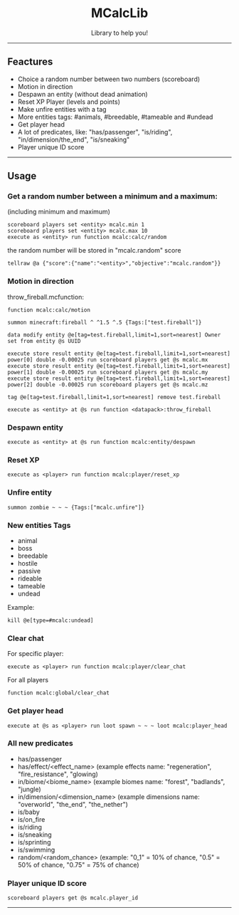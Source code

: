 <div align="center">

# MCalcLib

Library to help you!

</div>

---

## Feactures
- Choice a random number between two numbers (scoreboard)
- Motion in direction
- Despawn an entity (without dead animation)
- Reset XP Player (levels and points)
- Make unfire entities with a tag
- More entities tags: #animals, #breedable, #tameable and #undead
- Get player head
- A lot of predicates, like: "has/passenger", "is/riding", "in/dimension/the_end", "is/sneaking"
- Player unique ID score

---

## Usage

### Get a random number between a minimum and a maximum:
(including minimum and maximum)

```
scoreboard players set <entity> mcalc.min 1
scoreboard players set <entity> mcalc.max 10
execute as <entity> run function mcalc:calc/random
```

the random number will be stored in "mcalc.random" score

```
tellraw @a {"score":{"name":"<entity>","objective":"mcalc.random"}}
```

### Motion in direction
throw_fireball.mcfunction:
```
function mcalc:calc/motion

summon minecraft:fireball ^ ^1.5 ^.5 {Tags:["test.fireball"]}

data modify entity @e[tag=test.fireball,limit=1,sort=nearest] Owner set from entity @s UUID

execute store result entity @e[tag=test.fireball,limit=1,sort=nearest] power[0] double -0.00025 run scoreboard players get @s mcalc.mx
execute store result entity @e[tag=test.fireball,limit=1,sort=nearest] power[1] double -0.00025 run scoreboard players get @s mcalc.my
execute store result entity @e[tag=test.fireball,limit=1,sort=nearest] power[2] double -0.00025 run scoreboard players get @s mcalc.mz

tag @e[tag=test.fireball,limit=1,sort=nearest] remove test.fireball
```

```
execute as <entity> at @s run function <datapack>:throw_fireball
```

### Despawn entity

```
execute as <entity> at @s run function mcalc:entity/despawn
```

### Reset XP

```
execute as <player> run function mcalc:player/reset_xp
```

### Unfire entity

```
summon zombie ~ ~ ~ {Tags:["mcalc.unfire"]}
```

### New entities Tags
- animal
- boss
- breedable
- hostile
- passive
- rideable
- tameable
- undead

Example:
```
kill @e[type=#mcalc:undead]
```

### Clear chat

For specific player:
```
execute as <player> run function mcalc:player/clear_chat
```

For all players
```
function mcalc:global/clear_chat
```

### Get player head
```
execute at @s as <player> run loot spawn ~ ~ ~ loot mcalc:player_head
```

### All new predicates
- has/passenger
- has/effect/<effect_name> (example effects name: "regeneration", "fire_resistance", "glowing)
- in/biome/<biome_name> (example biomes name: "forest", "badlands", "jungle)
- in/dimension/<dimension_name> (example dimensions name: "overworld", "the_end", "the_nether")
- is/baby
- is/on_fire
- is/riding
- is/sneaking
- is/sprinting
- is/swimming
- random/<random_chance> (example: "0_1" = 10% of chance, "0.5" = 50% of chance, "0.75" = 75% of chance)

### Player unique ID score
```
scoreboard players get @s mcalc.player_id
```

---